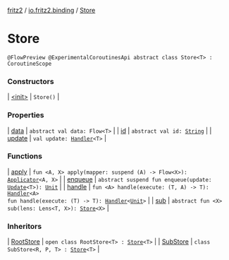[fritz2](../../index.md) / [io.fritz2.binding](../index.md) / [Store](./index.md)

# Store

`@FlowPreview @ExperimentalCoroutinesApi abstract class Store<T> : CoroutineScope`

### Constructors

| [&lt;init&gt;](-init-.md) | `Store()` |

### Properties

| [data](data.md) | `abstract val data: Flow<T>` |
| [id](id.md) | `abstract val id: `[`String`](https://kotlinlang.org/api/latest/jvm/stdlib/kotlin/-string/index.html) |
| [update](update.md) | `val update: `[`Handler`](../-handler/index.md)`<T>` |

### Functions

| [apply](apply.md) | `fun <A, X> apply(mapper: suspend (A) -> Flow<X>): `[`Applicator`](../-applicator/index.md)`<A, X>` |
| [enqueue](enqueue.md) | `abstract suspend fun enqueue(update: `[`Update`](../-update.md)`<T>): `[`Unit`](https://kotlinlang.org/api/latest/jvm/stdlib/kotlin/-unit/index.html) |
| [handle](handle.md) | `fun <A> handle(execute: (T, A) -> T): `[`Handler`](../-handler/index.md)`<A>`<br>`fun handle(execute: (T) -> T): `[`Handler`](../-handler/index.md)`<`[`Unit`](https://kotlinlang.org/api/latest/jvm/stdlib/kotlin/-unit/index.html)`>` |
| [sub](sub.md) | `abstract fun <X> sub(lens: Lens<T, X>): `[`Store`](./index.md)`<X>` |

### Inheritors

| [RootStore](../-root-store/index.md) | `open class RootStore<T> : `[`Store`](./index.md)`<T>` |
| [SubStore](../-sub-store/index.md) | `class SubStore<R, P, T> : `[`Store`](./index.md)`<T>` |

